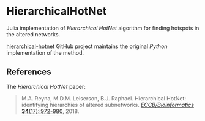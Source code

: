 # HierarchicalHotNet

Julia implementation of *Hierarchical HotNet* algorithm for finding hotspots in
the altered networks.

[hierarchical-hotnet](https://github.com/raphael-group/hierarchical-hotnet) GitHub
project maintains the original *Python* implementation of the method.

## References
The *Hierarchical HotNet* paper:

> M.A. Reyna, M.D.M. Leiserson, B.J. Raphael. Hierarchical HotNet: identifying hierarchies of altered subnetworks. [_ECCB/Bioinformatics_ **34**(17):i972-980](https://academic.oup.com/bioinformatics/article/34/17/i972/5093236), 2018.
